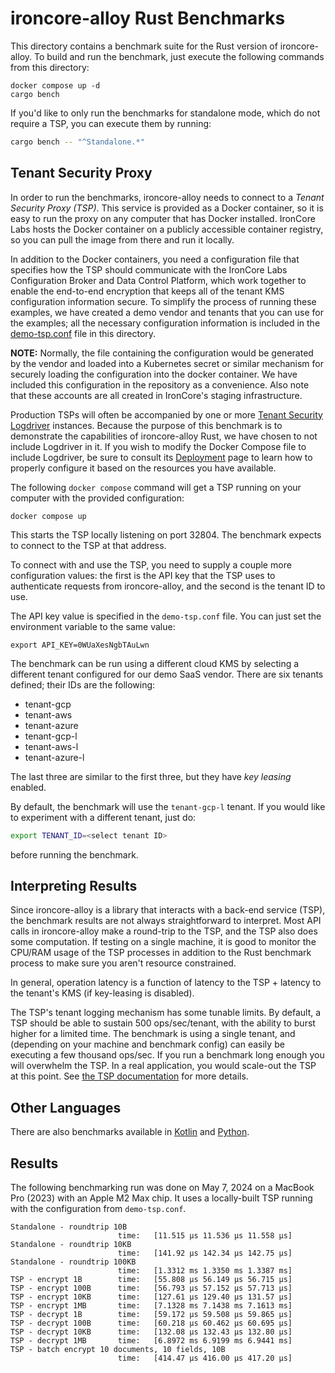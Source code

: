 # ironcore-alloy Rust Benchmarks

This directory contains a benchmark suite for the Rust version of ironcore-alloy.
To build and run the benchmark, just execute the following commands from this directory:

```
docker compose up -d
cargo bench
```

If you'd like to only run the benchmarks for standalone mode, which do not require a TSP, you can execute them by running:

```bash
cargo bench -- "^Standalone.*"
```

## Tenant Security Proxy

In order to run the benchmarks, ironcore-alloy needs to connect to a _Tenant Security Proxy (TSP)_.
This service is provided as a Docker container, so it is easy to run the proxy on any computer that has Docker
installed. IronCore Labs hosts the Docker container on a publicly accessible container registry, so you can pull
the image from there and run it locally.

In addition to the Docker containers, you need a configuration file that specifies how the TSP should communicate
with the IronCore Labs Configuration Broker and Data Control Platform, which work together to enable the end-to-end
encryption that keeps all of the tenant KMS configuration information secure. To simplify the process of running
these examples, we have created a demo vendor and tenants that you can use for the examples; all the necessary
configuration information is included in the [demo-tsp.conf](demo-tsp.conf) file in this directory.

**NOTE:** Normally, the file containing the configuration would be generated by the vendor and loaded into a
Kubernetes secret or similar mechanism for securely loading the configuration into the docker container. We
have included this configuration in the repository as a convenience. Also note that these accounts are all
created in IronCore's staging infrastructure.

Production TSPs will often be accompanied by one or more
[Tenant Security Logdriver](https://ironcorelabs.com/docs/saas-shield/tenant-security-logdriver/overview/) instances.
Because the purpose of this benchmark is to demonstrate the capabilities of ironcore-alloy Rust, we have chosen to not include
Logdriver in it. If you wish to modify the Docker Compose file to include Logdriver, be sure to consult its
[Deployment](https://ironcorelabs.com/docs/saas-shield/tenant-security-logdriver/deployment/) page to learn how to properly configure it
based on the resources you have available.

The following `docker compose` command will get a TSP running on your computer with the provided configuration:

```
docker compose up
```

This starts the TSP locally listening on port 32804. The benchmark expects to connect to the TSP at that address.

To connect with and use the TSP, you need to supply a couple more configuration values:
the first is the API key that the TSP uses to authenticate requests from ironcore-alloy,
and the second is the tenant ID to use.

The API key value is specified in the `demo-tsp.conf` file. You can just set the environment variable to the
same value:

`export API_KEY=0WUaXesNgbTAuLwn`

The benchmark can be run using a different cloud KMS by selecting a different tenant configured for our demo SaaS vendor.
There are six tenants defined; their IDs are the following:

- tenant-gcp
- tenant-aws
- tenant-azure
- tenant-gcp-l
- tenant-aws-l
- tenant-azure-l

The last three are similar to the first three, but they have _key leasing_ enabled.

By default, the benchmark will use the `tenant-gcp-l` tenant. If you would like to experiment with a different tenant, just do:

```bash
export TENANT_ID=<select tenant ID>
```

before running the benchmark.

## Interpreting Results

Since ironcore-alloy is a library that interacts with a back-end service (TSP), the benchmark results are not always straightforward to interpret. Most API calls in ironcore-alloy make a round-trip to the TSP, and the TSP also does some computation. If testing on a single machine, it is good to monitor the CPU/RAM usage of the TSP processes in addition to the Rust benchmark process to make sure you aren't resource constrained.

In general, operation latency is a function of latency to the TSP + latency to the tenant's KMS (if key-leasing is disabled).

The TSP's tenant logging mechanism has some tunable limits. By default, a TSP should be able to sustain 500 ops/sec/tenant, with the ability to burst higher for a limited time. The benchmark is using a single tenant, and (depending on your machine and benchmark config) can easily be executing a few thousand ops/sec. If you run a benchmark long enough you will overwhelm the TSP. In a real application, you would scale-out the TSP at this point. See [the TSP documentation](https://ironcorelabs.com/docs/saas-shield/tenant-security-proxy/deployment/) for more details.

## Other Languages

There are also benchmarks available in [Kotlin](https://github.com/IronCoreLabs/ironcore-alloy/tree/main/kotlin/benchmarks/src) and [Python](https://github.com/IronCoreLabs/ironcore-alloy/blob/main/python/ironcore-alloy/bench.py).

## Results

The following benchmarking run was done on May 7, 2024 on a MacBook Pro (2023) with an Apple M2 Max chip. It uses a locally-built TSP running with the configuration from `demo-tsp.conf`.

```
Standalone - roundtrip 10B
                        time:   [11.515 µs 11.536 µs 11.558 µs]
Standalone - roundtrip 10KB
                        time:   [141.92 µs 142.34 µs 142.75 µs]
Standalone - roundtrip 100KB
                        time:   [1.3312 ms 1.3350 ms 1.3387 ms]
TSP - encrypt 1B        time:   [55.808 µs 56.149 µs 56.715 µs]
TSP - encrypt 100B      time:   [56.793 µs 57.152 µs 57.713 µs]
TSP - encrypt 10KB      time:   [127.61 µs 129.40 µs 131.57 µs]
TSP - encrypt 1MB       time:   [7.1328 ms 7.1438 ms 7.1613 ms]
TSP - decrypt 1B        time:   [59.172 µs 59.508 µs 59.865 µs]
TSP - decrypt 100B      time:   [60.218 µs 60.462 µs 60.695 µs]
TSP - decrypt 10KB      time:   [132.08 µs 132.43 µs 132.80 µs]
TSP - decrypt 1MB       time:   [6.8972 ms 6.9199 ms 6.9441 ms]
TSP - batch encrypt 10 documents, 10 fields, 10B
                        time:   [414.47 µs 416.00 µs 417.20 µs]
```
